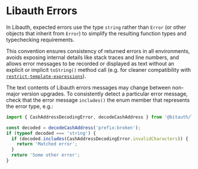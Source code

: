 # Libauth Errors

In Libauth, expected errors use the type `string` rather than `Error` (or other objects that inherit from `Error`) to simplify the resulting function types and
typechecking requirements.

This convention ensures consistency of returned errors in all environments, avoids exposing internal details like stack traces and line numbers, and allows error messages to be recorded or displayed as text without an explicit or implicit `toString()` method call (e.g. for cleaner compatibility with [`restrict-template-expressions`](https://typescript-eslint.io/rules/restrict-template-expressions/)).

The text contents of Libauth errors messages may change between non-major version upgrades. To consistently detect a particular error message, check that the error message `includes()` the enum member that represents the error type, e.g.:

```ts
import { CashAddressDecodingError, decodeCashAddress } from '@bitauth/libauth';

const decoded = decodeCashAddress('prefix:broken');
if (typeof decoded === 'string') {
  if (decoded.includes(CashAddressDecodingError.invalidCharacters)) {
    return 'Matched error';
  }
  return 'Some other error';
}
```

